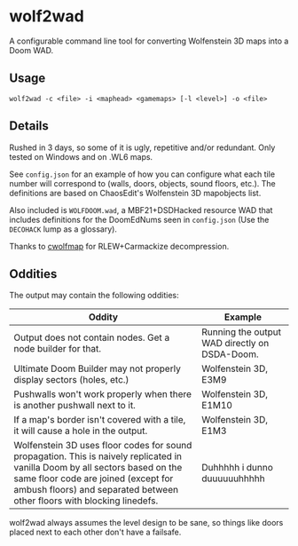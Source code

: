 # wolf2wad

A configurable command line tool for converting Wolfenstein 3D maps into a Doom
WAD.

## Usage

```
wolf2wad -c <file> -i <maphead> <gamemaps> [-l <level>] -o <file>
```

## Details

Rushed in 3 days, so some of it is ugly, repetitive and/or redundant. Only
tested on Windows and on .WL6 maps.

See `config.json` for an example of how you can configure what each tile number
will correspond to (walls, doors, objects, sound floors, etc.). The definitions
are based on ChaosEdit's Wolfenstein 3D mapobjects list.

Also included is `WOLFDOOM.wad`, a MBF21+DSDHacked resource WAD that includes
definitions for the DoomEdNums seen in `config.json` (Use the `DECOHACK` lump
as a glossary).

Thanks to [cwolfmap](https://github.com/cxong/cwolfmap) for RLEW+Carmackize
decompression.

## Oddities

The output may contain the following oddities:

| Oddity | Example |
| ------ | ------- |
| Output does not contain nodes. Get a node builder for that. | Running the output WAD directly on DSDA-Doom. |
| Ultimate Doom Builder may not properly display sectors (holes, etc.) | Wolfenstein 3D, E3M9 |
| Pushwalls won't work properly when there is another pushwall next to it. | Wolfenstein 3D, E1M10 |
| If a map's border isn't covered with a tile, it will cause a hole in the output. | Wolfenstein 3D, E1M3 |
| Wolfenstein 3D uses floor codes for sound propagation. This is naively replicated in vanilla Doom by all sectors based on the same floor code are joined (except for ambush floors) and separated between other floors with blocking linedefs. | Duhhhhh i dunno duuuuuuhhhhh |

wolf2wad always assumes the level design to be sane, so things like doors
placed next to each other don't have a failsafe.